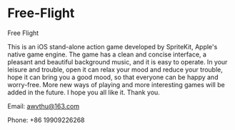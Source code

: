 # Free-Flight
Free Flight

This is an iOS stand-alone action game developed by SpriteKit, Apple's native game engine. The game has a clean and concise interface, a pleasant and beautiful background music, and it is easy to operate. In your leisure and trouble, open it can relax your mood and reduce your trouble, hope it can bring you a good mood, so that everyone can be happy and worry-free. More new ways of playing and more interesting games will be added in the future. I hope you all like it. Thank you.

Email: awvthu@163.com

Phone: +86 19909226268
